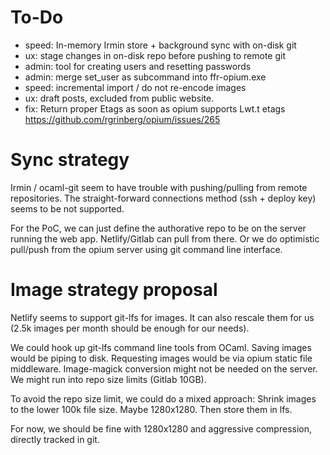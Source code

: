 # To-Do

- speed: In-memory Irmin store + background sync with on-disk git
- ux: stage changes in on-disk repo before pushing to remote git
- admin: tool for creating users and resetting passwords
- admin: merge set_user as subcommand into ffr-opium.exe
- speed: incremental import / do not re-encode images
- ux: draft posts, excluded from public website.
- fix: Return proper Etags as soon as opium supports Lwt.t etags
  https://github.com/rgrinberg/opium/issues/265

# Sync strategy

Irmin / ocaml-git seem to have trouble with pushing/pulling from remote
repositories. The straight-forward connections method (ssh + deploy key)
seems to be not supported.

For the PoC, we can just define the authorative repo to be on the server
running the web app. Netlify/Gitlab can pull from there. Or we do
optimistic pull/push from the opium server using git command line
interface.

# Image strategy proposal

Netlify seems to support git-lfs for images. It can also rescale them
for us (2.5k images per month should be enough for our needs).

We could hook up git-lfs command line tools from OCaml. Saving images
would be piping to disk. Requesting images would be via opium static
file middleware. Image-magick conversion might not be needed on the
server. We might run into repo size limits (Gitlab 10GB).

To avoid the repo size limit, we could do a mixed approach: Shrink
images to the lower 100k file size. Maybe 1280x1280. Then store them in
lfs.

For now, we should be fine with 1280x1280 and aggressive compression,
directly tracked in git.
